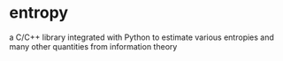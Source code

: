 # entropy
a C/C++ library integrated with Python to estimate various entropies and many other quantities from information theory
